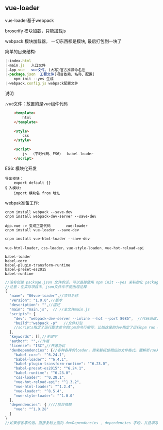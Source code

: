 ## vue-loader

vue-loader基于webpack

broserify  模块加载，只能加载js

webpack   模块加载器， 一切东西都是模块, 最后打包到一块了

简单的目录结构:

```javascript
|-index.html
|-main.js	入口文件
|-App.vue	vue文件，(大写)官方推荐命名法
|-package.json	工程文件(项目依赖、名称、配置)
	npm init --yes 生成
|-webpack.config.js	webpack配置文件
```
说明

.vue文件：放置的是vue组件代码


```html
	<template>
		html
	</template>
	
	<style>
		css
	</style>
	
	<script>
		js	（平时代码、ES6）	babel-loader
	</script>
```
ES6: 模块化开发

	导出模块：
		export default {}
	引入模块:
		import 模块名 from 地址
webpak准备工作:

	cnpm install webpack --save-dev
	cnpm install webpack-dev-server --save-dev
	
	App.vue	-> 变成正常代码		vue-loader
	cnpm install vue-loader --save-dev
	
	cnpm install vue-html-loader --save-dev
	
	vue-html-loader、css-loader、vue-style-loader、vue-hot-reload-api
	
	babel-loader
	babel-core
	babel-plugin-transform-runtime
	babel-preset-es2015
	babel-runtime

```javascript
//没有创建 package.json 文件的话，可以直接使用 npm init --yes 来初始化 package.json 文件的配置。
//注意：在实际项目中，json文件中不能出现注释
{
  "name": "06vue-loader",//项目名称
  "version": "1.0.0",//版本
  "description": "",//描述
  "main": "main.js",  // //主文件main.js
  "scripts": {
    "dev": "webpack-dev-server --inline --hot --port 8085",  //代码调试，运行inline模式，并启用热模块替换
    "build":"webpack -p"   //文件打包
    //scripts指定了运行脚本命令的npm命令行缩写，比如这是的dev指定了运行npm run dev时，所要执行的命令。
  },
  "keywords": [],//关键字
  "author": "",//作者
  "license": "ISC",//开源协议
  "devDependencies": {//各种各样的loader，用来解析想相应的文件格式。要解析vue并且完成相应的功能，这些基本都是必须的。
    "babel-core": "^6.24.1",
    "babel-loader": "^6.4.1",
    "babel-plugin-transform-runtime": "^6.23.0",
    "babel-preset-es2015": "^6.24.1",
    "babel-runtime": "^6.23.0",
    "css-loader": "^0.28.1",
    "vue-hot-reload-api": "^1.3.2",
    "vue-html-loader": "^1.2.4",
    "vue-loader": "^8.5.4",
    "vue-style-loader": "^1.0.0"
  },
  "dependencies": { ////项目依赖
    "vue": "^1.0.28"
  }
}
//如果想省事的话，直接复制上面的 devDependencies , dependencies 字段，并且填写到 package.json 文件中。然后运行 npm install 就会自动安装所有的模块以及依赖。
```








